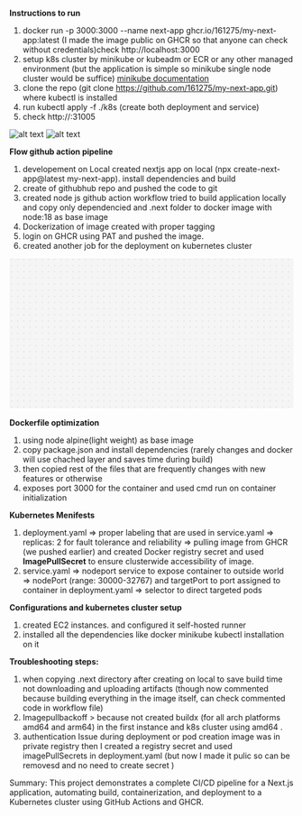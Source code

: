 **Instructions to run**
1. docker run -p 3000:3000 --name next-app ghcr.io/161275/my-next-app:latest (I made the image public on GHCR so that anyone can check without credentials)check http://localhost:3000
2. setup k8s cluster by minikube or kubeadm or ECR or any other managed environment (but the application is simple so minikube single node cluster would be suffice) [minikube documentation](https://minikube.sigs.k8s.io/docs/start/?arch=%2Flinux%2Fx86-64%2Fstable%2Fbinary+download)
3. clone the repo (git clone https://github.com/161275/my-next-app.git) where kubectl is installed
4. run kubectl apply -f ./k8s (create both deployment and service)
5. check http://<ip-of-worker-node>:31005

![alt text](<Screenshot 2025-10-08 at 11.47.15 PM.png>)    ![alt text](<Screenshot 2025-10-09 at 2.04.59 AM.png>)

**Flow github action pipeline**
1. developement on Local created nextjs app on local (npx create-next-app@latest my-next-app). install dependencies and build
2. create of githubhub repo and pushed the code to git 
3. created node js github action workflow tried to build application locally and copy only dependencied and .next folder to docker image with node:18 as base image
4. Dockerization of image created with proper tagging
5. login on GHCR using PAT and pushed the image.
6. created another job for the deployment on kubernetes cluster 
 
 ![alt text](image.png)

**Dockerfile optimization**
1. using node alpine(light weight) as base image 
2. copy package.json and install dependencies (rarely changes and docker will use chached layer and saves time during build)
3. then copied rest of the files that are frequently changes with new features or otherwise 
4. exposes port 3000 for the container and used cmd run on container initialization

**Kubernetes Menifests**
1. deployment.yaml
   => proper labeling that are used in service.yaml
   => replicas: 2 for fault tolerance and reliability
   => pulling image from GHCR (we pushed earlier) and created Docker registry secret and used **ImagePullSecret** to ensure clusterwide accessibility of image.
2. service.yaml
   => nodeport service to expose container to outside world
   => nodePort (range: 30000-32767) and targetPort to port assigned to container in deployment.yaml
   => selector to direct targeted pods

**Configurations and kubernetes cluster setup**
1. created EC2 instances. and configured it self-hosted runner
2. installed all the dependencies like docker minikube kubectl installation on it


**Troubleshooting steps:**
1. when copying .next directory after creating on local to save build time not downloading and uploading artifacts (though now commented because building everything in the image itself, can check commented code in workflow file)
2. Imagepullbackoff > because not created buildx (for all arch platforms amd64 and arm64) in the first instance and k8s cluster using amd64 .
3. authentication Issue during deployment or pod creation image was in private registry then I created a registry secret and used imagePullSecrets in deployment.yaml (but now I made it pulic so can be removesd and no need to create secret )

Summary:
This project demonstrates a complete CI/CD pipeline for a Next.js application, automating build, containerization, and deployment to a Kubernetes cluster using GitHub Actions and GHCR.





